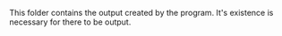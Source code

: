 This folder contains the output created by the program. It's existence is necessary for there to be output.
